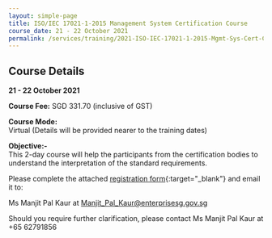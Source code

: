 ```yaml
---
layout: simple-page
title: ISO/IEC 17021-1-2015 Management System Certification Course
course_date: 21 - 22 October 2021
permalink: /services/training/2021-ISO-IEC-17021-1-2015-Mgmt-Sys-Cert-Course
---
```


## Course Details
**21 - 22 October 2021**

**Course Fee:** SGD 331.70 (inclusive of GST)

**Course Mode:**\
Virtual (Details will be provided nearer to the training dates)

**Objective:-**\
This 2-day course will help the participants from the certification bodies to understand the interpretation of the standard requirements.

Please complete the attached [registration form](/files/registration-forms/Registration-Form-ISO-17021-1-Course-Oct-2021.docx){:target="_blank"} and email it to:
 
Ms Manjit Pal Kaur at <Manjit_Pal_Kaur@enterprisesg.gov.sg>

Should you require further clarification, please contact Ms Manjit Pal Kaur at +65 62791856


